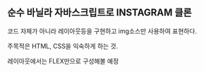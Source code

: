 ## 순수 바닐라 자바스크립트로 INSTAGRAM 클론

코드 자체가 아니라 레이아웃등을 구현하고 img소스만 사용하여 표현하다.

주목적은 HTML, CSS을 익숙하게 하는 것.

레이아웃에서는 FLEX만으로 구성해볼 예정
